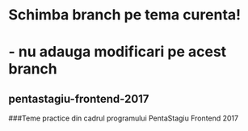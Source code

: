 # Schimba branch pe tema curenta!
# - nu adauga modificari pe acest branch

## pentastagiu-frontend-2017
###Teme practice din cadrul programului PentaStagiu Frontend 2017
